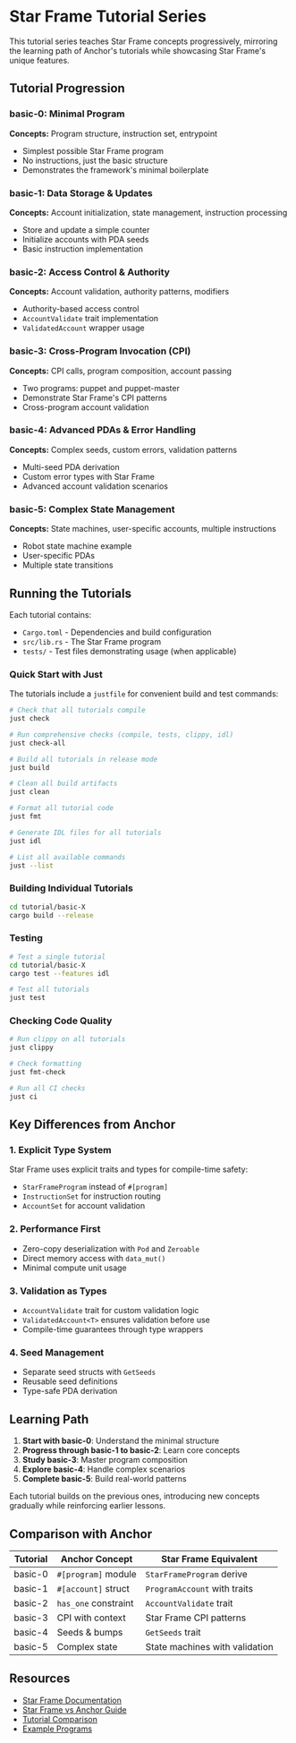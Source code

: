 
# Star Frame Tutorial Series

This tutorial series teaches Star Frame concepts progressively, mirroring the learning path of Anchor's tutorials while showcasing Star Frame's unique features.

## Tutorial Progression

### basic-0: Minimal Program
**Concepts:** Program structure, instruction set, entrypoint
- Simplest possible Star Frame program
- No instructions, just the basic structure
- Demonstrates the framework's minimal boilerplate

### basic-1: Data Storage & Updates
**Concepts:** Account initialization, state management, instruction processing
- Store and update a simple counter
- Initialize accounts with PDA seeds
- Basic instruction implementation

### basic-2: Access Control & Authority
**Concepts:** Account validation, authority patterns, modifiers
- Authority-based access control
- `AccountValidate` trait implementation
- `ValidatedAccount` wrapper usage

### basic-3: Cross-Program Invocation (CPI)
**Concepts:** CPI calls, program composition, account passing
- Two programs: puppet and puppet-master
- Demonstrate Star Frame's CPI patterns
- Cross-program account validation

### basic-4: Advanced PDAs & Error Handling
**Concepts:** Complex seeds, custom errors, validation patterns
- Multi-seed PDA derivation
- Custom error types with Star Frame
- Advanced account validation scenarios

### basic-5: Complex State Management
**Concepts:** State machines, user-specific accounts, multiple instructions
- Robot state machine example
- User-specific PDAs
- Multiple state transitions

## Running the Tutorials

Each tutorial contains:
- `Cargo.toml` - Dependencies and build configuration
- `src/lib.rs` - The Star Frame program
- `tests/` - Test files demonstrating usage (when applicable)

### Quick Start with Just

The tutorials include a `justfile` for convenient build and test commands:

```bash
# Check that all tutorials compile
just check

# Run comprehensive checks (compile, tests, clippy, idl)
just check-all

# Build all tutorials in release mode
just build

# Clean all build artifacts
just clean

# Format all tutorial code
just fmt

# Generate IDL files for all tutorials
just idl

# List all available commands
just --list
```

### Building Individual Tutorials

```bash
cd tutorial/basic-X
cargo build --release
```

### Testing

```bash
# Test a single tutorial
cd tutorial/basic-X
cargo test --features idl

# Test all tutorials
just test
```

### Checking Code Quality

```bash
# Run clippy on all tutorials
just clippy

# Check formatting
just fmt-check

# Run all CI checks
just ci
```

## Key Differences from Anchor

### 1. Explicit Type System
Star Frame uses explicit traits and types for compile-time safety:
- `StarFrameProgram` instead of `#[program]`
- `InstructionSet` for instruction routing
- `AccountSet` for account validation

### 2. Performance First
- Zero-copy deserialization with `Pod` and `Zeroable`
- Direct memory access with `data_mut()`
- Minimal compute unit usage

### 3. Validation as Types
- `AccountValidate` trait for custom validation logic
- `ValidatedAccount<T>` ensures validation before use
- Compile-time guarantees through type wrappers

### 4. Seed Management
- Separate seed structs with `GetSeeds`
- Reusable seed definitions
- Type-safe PDA derivation

## Learning Path

1. **Start with basic-0**: Understand the minimal structure
2. **Progress through basic-1 to basic-2**: Learn core concepts
3. **Study basic-3**: Master program composition
4. **Explore basic-4**: Handle complex scenarios
5. **Complete basic-5**: Build real-world patterns

Each tutorial builds on the previous ones, introducing new concepts gradually while reinforcing earlier lessons.

## Comparison with Anchor

| Tutorial | Anchor Concept | Star Frame Equivalent |
|----------|---------------|----------------------|
| basic-0 | `#[program]` module | `StarFrameProgram` derive |
| basic-1 | `#[account]` struct | `ProgramAccount` with traits |
| basic-2 | `has_one` constraint | `AccountValidate` trait |
| basic-3 | CPI with context | Star Frame CPI patterns |
| basic-4 | Seeds & bumps | `GetSeeds` trait |
| basic-5 | Complex state | State machines with validation |

## Resources

- [Star Frame Documentation](https://docs.rs/star_frame)
- [Star Frame vs Anchor Guide](../docs/star-frame-vs-anchor.md)
- [Tutorial Comparison](../docs/tutorial-comparison.md)
- [Example Programs](../example_programs/)
